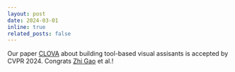 ```yaml
---
layout: post
date: 2024-03-01
inline: true
related_posts: false
---
```


Our paper <a href='https://clova-tool.github.io'>CLOVA</a> about building tool-based visual assisants is accepted by CVPR 2024. Congrats <a href='https://zhigao2017.github.io'>Zhi Gao</a> et al.!
